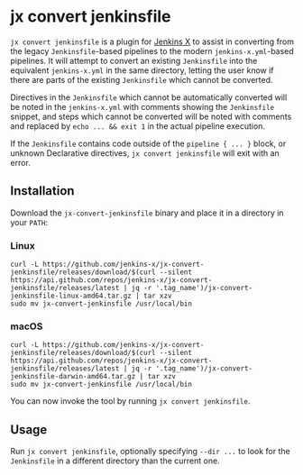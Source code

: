 # jx convert jenkinsfile

`jx convert jenkinsfile` is a plugin for [Jenkins X](https://jenkins-x.io) to assist in converting from the legacy
`Jenkinsfile`-based pipelines to the modern `jenkins-x.yml`-based pipelines. It will attempt to convert an existing
`Jenkinsfile` into the equivalent `jenkins-x.yml` in the same directory, letting the user know if there are parts
 of the existing `Jenkinsfile` which cannot be converted.

Directives in the `Jenkinsfile` which cannot be automatically converted will be noted in the  `jenkins-x.yml` with
comments showing the `Jenkinsfile` snippet, and steps which cannot be converted will be noted with comments and
replaced by `echo ... && exit 1` in the actual pipeline execution.

If the `Jenkinsfile` contains code outside of the `pipeline { ... }` block, or unknown Declarative directives, 
`jx convert jenkinsfile` will exit with an error.

## Installation

Download the `jx-convert-jenkinsfile` binary and place it in a directory in your `PATH`:

### Linux

```shell
curl -L https://github.com/jenkins-x/jx-convert-jenkinsfile/releases/download/$(curl --silent https://api.github.com/repos/jenkins-x/jx-convert-jenkinsfile/releases/latest | jq -r '.tag_name')/jx-convert-jenkinsfile-linux-amd64.tar.gz | tar xzv 
sudo mv jx-convert-jenkinsfile /usr/local/bin
```

### macOS

```shell
curl -L https://github.com/jenkins-x/jx-convert-jenkinsfile/releases/download/$(curl --silent https://api.github.com/repos/jenkins-x/jx-convert-jenkinsfile/releases/latest | jq -r '.tag_name')/jx-convert-jenkinsfile-darwin-amd64.tar.gz | tar xzv 
sudo mv jx-convert-jenkinsfile /usr/local/bin
```

You can now invoke the tool by running `jx convert jenkinsfile`.

## Usage

Run `jx convert jenkinsfile`, optionally specifying `--dir ...` to look for the `Jenkinsfile` in a different
directory than the current one. 
